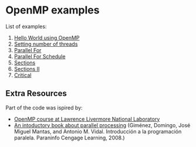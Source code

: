 # OpenMP examples

List of examples:

1. [Hello World using OpenMP](./01-hello-openMP)
2. [Setting number of threads](./02-set-number-threads)
3. [Parallel For](./03-parallel-for)
4. [Parallel For Schedule](./04-parallel-for-schedule)
5. [Sections](./05-sections)
6. [Sections II](./06-sections-II)
7. [Critical](./07-critical)


## Extra Resources

Part of the code was ispired by:

 * [OpenMP course at Lawrence Livermore National Laboratory](https://computing.llnl.gov/tutorials/openMP)
 * [An intoductory book about parallel processing](http://www.paraninfo.es/catalogo/9788497326742/INTRODUCCION-A-LA-PROGRAMACION-PARALELA) (Giménez, Domingo, José Miguel Mantas, and Antonio M. Vidal. Introducción a la programación paralela. Paraninfo Cengage Learning, 2008.)
